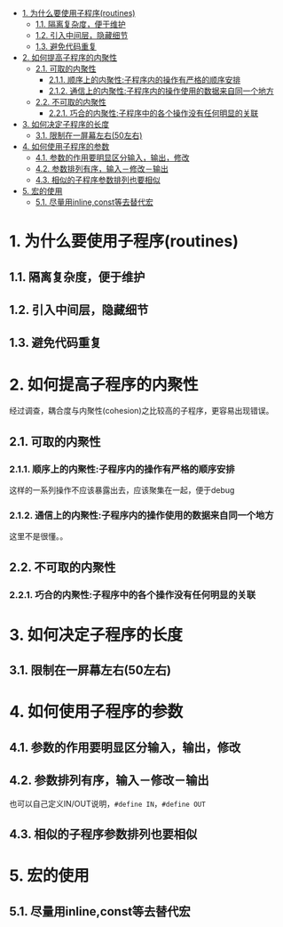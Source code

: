 <!-- TOC -->

- [1. 为什么要使用子程序(routines)](#1-为什么要使用子程序routines)
    - [1.1. 隔离复杂度，便于维护](#11-隔离复杂度便于维护)
    - [1.2. 引入中间层，隐藏细节](#12-引入中间层隐藏细节)
    - [1.3. 避免代码重复](#13-避免代码重复)
- [2. 如何提高子程序的内聚性](#2-如何提高子程序的内聚性)
    - [2.1. 可取的内聚性](#21-可取的内聚性)
        - [2.1.1. 顺序上的内聚性:子程序内的操作有严格的顺序安排](#211-顺序上的内聚性子程序内的操作有严格的顺序安排)
        - [2.1.2. 通信上的内聚性:子程序内的操作使用的数据来自同一个地方](#212-通信上的内聚性子程序内的操作使用的数据来自同一个地方)
    - [2.2. 不可取的内聚性](#22-不可取的内聚性)
        - [2.2.1. 巧合的内聚性:子程序中的各个操作没有任何明显的关联](#221-巧合的内聚性子程序中的各个操作没有任何明显的关联)
- [3. 如何决定子程序的长度](#3-如何决定子程序的长度)
    - [3.1. 限制在一屏幕左右(50左右)](#31-限制在一屏幕左右50左右)
- [4. 如何使用子程序的参数](#4-如何使用子程序的参数)
    - [4.1. 参数的作用要明显区分输入，输出，修改](#41-参数的作用要明显区分输入输出修改)
    - [4.2. 参数排列有序，输入－修改－输出](#42-参数排列有序输入修改输出)
    - [4.3. 相似的子程序参数排列也要相似](#43-相似的子程序参数排列也要相似)
- [5. 宏的使用](#5-宏的使用)
    - [5.1. 尽量用inline,const等去替代宏](#51-尽量用inlineconst等去替代宏)

<!-- /TOC -->
# 1. 为什么要使用子程序(routines)

## 1.1. 隔离复杂度，便于维护
## 1.2. 引入中间层，隐藏细节
## 1.3. 避免代码重复

# 2. 如何提高子程序的内聚性

经过调查，耦合度与内聚性(cohesion)之比较高的子程序，更容易出现错误。

## 2.1. 可取的内聚性
### 2.1.1. 顺序上的内聚性:子程序内的操作有严格的顺序安排
这样的一系列操作不应该暴露出去，应该聚集在一起，便于debug
### 2.1.2. 通信上的内聚性:子程序内的操作使用的数据来自同一个地方
这里不是很懂。。

## 2.2. 不可取的内聚性
### 2.2.1. 巧合的内聚性:子程序中的各个操作没有任何明显的关联

# 3. 如何决定子程序的长度
## 3.1. 限制在一屏幕左右(50左右)

# 4. 如何使用子程序的参数　　
## 4.1. 参数的作用要明显区分输入，输出，修改
## 4.2. 参数排列有序，输入－修改－输出　　

也可以自己定义IN/OUT说明，```#define IN```，```#define OUT```
## 4.3. 相似的子程序参数排列也要相似

# 5. 宏的使用
## 5.1. 尽量用inline,const等去替代宏